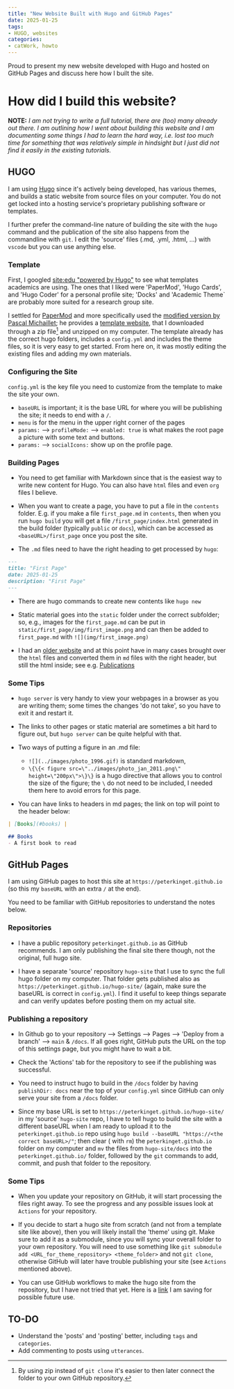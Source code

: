 ```yaml
---
title: "New Website Built with Hugo and GitHub Pages"
date: 2025-01-25
tags: 
- HUGO, websites
categories:
- catWork, howto
---
```


Proud to present my new website developed with Hugo and hosted on GitHub Pages and discuss here how I built the site. 

# How did I build this website?

**NOTE:** *I am not trying to write a full tutorial, there are (too) many already out there. I am outlining how I went about building this website and I am documenting some things I had to learn the hard way, i.e. lost too much time for something that was relatively simple in hindsight but I just did not find it easily in the existing tutorials.*

## HUGO

I am using [Hugo](https://gohugo.io/) since it's actively being developed, has various themes, and builds a static website from source files on your computer. You do not get locked into a hosting service's proprietary publishing software or templates. 

I further prefer the command-line nature of building the site with the `hugo` command and the publication of the site also happens from the commandline with `git`. I edit the 'source' files (.md, .yml, .html, ...) with `vscode` but you can use anything else. 

### Template

First, I googled [site:edu "powered by Hugo"](https://www.google.com/search?q=site:.edu+%22powered+by+hugo%22) to see what templates academics are using. The ones that I liked were 'PaperMod', 'Hugo Cards', and 'Hugo Coder' for a personal profile site; 'Docks' and 'Academic Theme` are probably more suited for a research group site. 

I settled for [PaperMod](https://github.com/adityatelange/hugo-PaperMod/) and more specifically used the [modified version by Pascal Michaillet](https://pascalmichaillat.org/d5/); he provides a [template website](https://github.com/pmichaillat/hugo-website), that I downloaded through a zip file[^zip] and unzipped on my computer. The template already has the correct hugo folders, includes a `config.yml` and includes the theme files,  so it is very easy to get started. From here on, it was mostly editing the existing files and adding my own materials. 

### Configuring the Site
`config.yml` is the key file you need to customize from the template to make the site your own. 
- `baseURL` is important; it is the base URL for where you will be publishing the site; it needs to end with a `/`. 
- `menu` is for the menu in the upper right corner of the pages
- `params:` --> `profileMode:` --> `enabled: true` is what makes the root page a picture with some text and buttons. 
- `params:` --> `socialIcons:` show up on the profile page.

### Building Pages

- You need to get familiar with Markdown since that is the easiest way to write new content for Hugo. You can also have `html` files and even `org` files I believe. 

- When you want to create a page, you have to put a file in the `contents` folder. E.g. if you make a file `first_page.md` in `contents`, then when you run `hugo build` you will get a file `/first_page/index.html` generated in the build folder (typically `public` or `docs`), which can be accessed as `<baseURL>/first_page` once you post the site. 

- The `.md` files need to have the right heading to get processed by `hugo`:

```markdown
---
title: "First Page"
date: 2025-01-25
description: "First Page"
--- 
```

- There are hugo commands to create new contents like `hugo new` 

- Static material goes into the `static` folder under the correct subfolder; so, e.g., images for the `first_page.md` can be put in `static/first_page/img/first_image.png` and can then be added to `first_page.md` with `![](img/first_image.png)`

- I had an [older website](https://www.ee.columbia.edu/~kinget/home.html) and at this point have in many cases brought over the `html` files and converted them in `md` files with the right header, but still the html inside; see e.g. [Publications](../../publications/)

### Some Tips

- `hugo server` is very handy to view your webpages in a browser as you are writing them; some times the changes 'do not take', so you have to exit it and restart it. 

- The links to other pages or static material are sometimes a bit hard to figure out, but `hugo server` can be quite helpful with that. 

-  Two ways of putting a figure in an .md file:
    -  `![](../images/photo_1996.gif)` is standard markdown,
    - `\{\{< figure src=\"../images/photo_jan_2011.png\" height=\"200px\">\}\}` is a hugo directive that allows you to control the size of the figure; the `\` do not need to be included, I needed them here to avoid errors for this page. 

- You can have links to headers in md pages; the link on top will point to the header below:

```markdown
| [Books](#books) | 

## Books 
- A first book to read
```

## GitHub Pages

I am using GitHub pages to host this site at `https://peterkinget.github.io` (so this my `baseURL` with an extra `/` at the end). 

You need to be familiar with GitHub repositories to understand the notes below. 

### Repositories

- I have a public repository `peterkinget.github.io` as GitHub recommends. I am only publishing the final site there though, not the original, full hugo site. 

- I have a separate 'source' repository `hugo-site` that I use to sync the full hugo folder on my computer. That folder gets published also as `https://peterkinget.github.io/hugo-site/` (again, make sure the baseURL is correct in `config.yml`). I find it useful to keep things separate and can verify updates before posting them on my actual site. 

### Publishing a repository
- In Github go to your repository --> Settings --> Pages --> 'Deploy from a branch' --> `main` & `/docs`. If all goes right, GitHub puts the URL on the top of this settings page, but you might have to wait a bit.
- Check the 'Actions' tab for the repository to see if the publishing was successful. 
- You need to instruct hugo to build in the `/docs` folder by having `publishDir: docs` near the top of your `config.yml` since GitHub can only serve your site from a `/docs` folder. 

- Since my base URL is set to `https://peterkinget.github.io/hugo-site/` in my 'source' `hugo-site` repo, I have to tell hugo to build the site with a different baseURL when I am ready to upload it to the `peterkinget.github.io` repo using `hugo build --baseURL "https://<the correct baseURL>/"`; then clear ( with `rm`) the `peterkinget.github.io` folder on my computer and `mv` the files from `hugo-site/docs` into the `peterkinget.github.io/` folder, followed by the `git` commands to add, commit, and push that folder to the repository. 

### Some Tips

- When you update your repository on GitHub, it will start processing the files right away. To see the progress and any possible issues look at `Actions` for your repository. 

- If you decide to start a hugo site from scratch (and not from a template site like above), then you will likely install the 'theme' using git. Make sure to add it as a submodule, since you will sync your overall folder to your own repository. You will need to use something like `git submodule add <URL_for_theme_repository> <theme_folder>` and not `git clone`, otherwise GitHub will later have trouble publishing your site (see `Actions` mentioned above). 

- You can use GitHub workflows to make the hugo site from the repository, but I have not tried that yet. Here is a [link](https://keanteng.github.io/home/docs/2023_04_09-creating-a-website-with-hugo--papermode/) I am saving for possible future use. 

## TO-DO

- Understand the 'posts' and 'posting' better, including `tags` and `categories`. 
- Add commenting to posts using `utterances`. 

[^zip]: By using zip instead of `git clone` it's easier to then later connect the folder to your own GitHub repository.